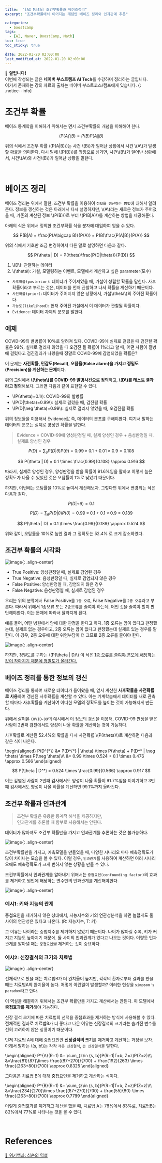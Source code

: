 ```yaml
---
title:  "[AI Math] 조건부확률과 베이즈정리"
excerpt: "조건부확률에서 이어지는 개념인 베이즈 정리와 인과관계 추론"

categories:
  - boostcamp
tags:
  - [AI, Naver, BoostCamp, Math]
toc: true
toc_sticky: true
 
date: 2022-01-20 02:00:00
last_modified_at: 2022-01-20 02:00:00
---
```

📌 **알립니다!**<br>
이번에 작성되는 글은 **네이버 부스트캠프 AI Tech**를 수강하며 정리하는 글입니다.<br>
여기서 존재하는 강의 자료의 출처는 네이버 부스트코스/캠프에게 있습니다.
{: .notice--info}

# 조건부 확률
베이즈 통계학을 이해하기 위해서는 먼저 조건부확률의 개념을 이해해야 한다.

$$ (P(A\bigcap B) = P(B)P(A\|B) $$


위의 식에서 조건부 확률 \\(P(A\|B)\\)는 사건 \\(B\\)가 일어난 상황에서 사건 \\(A\\)가 발생할 확률을 의미한다. 다시 말해 \\(P(B)\\)를 좌항으로 넘기면, 사건\\(B\\)가 일어난 상황에서, 사건\\(A\\)와 사건\\(B\\)가 일어난 상황을 말한다.

<br>

# 베이즈 정리
베이즈 정리는 위에서 말한, 조건부 확률을 이용하여 `정보를 갱신하는 방법`에 대해서 알려준다. 정보를 갱신하는 것은 아래에서 다시 설명하지만, \\(A\\)라는 새로운 정보가 주어졌을 때, 기존의 계산된 정보 \\(P(B)\\)로 부터 \\(P(B|A)\\)를 계산하는 방법을 제공해준다.

아래의 식은 위에서 정의한 조건부확률 식을 분자에 대입하여 얻을 수 있다.

$$ P(B|A) = \frac{P(A\bigcap B)}{P(A)} = P(B)\frac{P(A|B)}{P(A)} $$

위의 식에서 기호만 조금 변경하여서 다른 말로 설명하면 다음과 같다.

$$ P(\theta | D) = P(\theta)\frac{P(D|\theta)}{P(D)} $$

1. \\(D\\): 관찰하는 데이터
2. \\(\theta\\): 가설, 모델링하는 이벤트, 모델에서 계산하고 싶은 parameter(모수)

- `사후확률(posterior)`: 데이터가 주어져있을 때, 가설이 성립할 확률을 말한다. 사후확률이라고 부르는 것은, 데이터를 먼저 관찰하고 나서 확률을 계산하기 때문이다.
- `사전확률(prior)`: 데이터가 주어지지 않은 상황에서, 가설\\(theta\\)의 주어진 확률이다.
- `가능도(likelihood)`: 현재 주어진 가설에서 이 데이터가 관찰될 확률이다.
- `Evidence`: 데이터 자체의 분포를 말한다.

## 예제
COVID-99의 발병률이 10%로 알려져 있다. COVID-99에 실제로 걸렸을 때 검진될 확률은 99%, 실제로 걸리지 않았을 때 오검진 될 확률이 1%라고 할 때, 어떤 사람이 질병에 걸렸다고 검진결과가 나왔을때 정말로 COVID-99에 감염되었을 확률은?

이 문제는 **사전확률, 민감도(Recall), 오탐율(Ralse alarm)을 가지고 정밀도(Precision)을 계산하는 문제**이다.

위의 그림에서 **\\(\theta\\)를 COVID-99 발병사건으로 정의**하고, **\\(D\\)를 테스트 결과라고 정의**해보자. 그러면 다음과 같이 표현할 수 있다.

- \\(P(\theta)=0.1\\): COVID-99의 발병률
- \\(P(D\|\theta)=0.99\\): 실제로 걸렸을 때, 검진될 확률
- \\(P(D\|\neg \theta)=0.99\\): 실제로 걸리지 않았을 때, 오검진될 확률

위의 정보들을 이용해서 Evidence값 즉, 데이터의 분포를 구해야한다. 여기서 말하는 데이터의 분포는 실제로 양성인 확률을 말한다.

> Evidence = COVID-99에 양성판정일 때, 실제 양성인 경우 + 음성판정일 때, 실제로 양성인 경우

$$ P(D) = \sum_\theta P(D|\theta)P(\theta) = 0.99\times 0.1 + 0.01 \times 0.9 = 0.108 $$

$$ P(\theta | D) = 0.1 \times \frac{0.99}{0.108} \approx 0.916 $$

따라서, 실제로 양성인 경우, 양성판정을 받을 확률이 91.6%임을 말하고 이렇게 높은 정확도가 나올 수 있었던 것은 오탐률이 1%로 낮았기 때문이다. 

하지만, 이번에는 오탐률을 10%로 높여서 계산해보자. 그렇다면 위에서 변경되는 식은 다음과 같다.

$$ P(D|\neg \theta) = 0.1 $$

$$ P(D) = \sum_\theta P(D|\theta)P(\theta) = 0.99\times 0.1 + 0.1 \times 0.9 = 0.189 $$

$$ P(\theta | D) = 0.1 \times \frac{0.99}{0.189} \approx 0.524 $$

위와 같이, 오탐률을 10%로 높인 결과 그 정확도는 52.4% 로 크게 감소하였다.

## 조건부 확률의 시각화
![image](https://user-images.githubusercontent.com/91870042/145146703-1ba84253-0369-492b-a4dd-6e6a74691daf.png){: .align-center}

- True Positive: 양성판정일 때, 실제로 감염된 경우
- True Negative: 음성판정일 때, 실제로 감염되지 않은 경우
- False Positive: 양성판정일 때, 감염되지 않은 경우
- False Negative: 음성판정일 때, 실제로 감염된 경우

우리는 위의 분류에서 False Positive를 `1종 오류`, False Negative를 `2종 오류`라고 부른다. 따라서 위에서 1종오류 또는 2종오류를 줄여야 하는데, 어떤 것을 줄여야 할지 판단해야한다. 이는 문제에 따라서 달라지게 된다.

예를 들어, 어떤 병원에서 암에 대한 판정을 한다고 하자. 1종 오류는 암이 있다고 판정했는데, 실제로 없는 경우이고, 2종 오류는 암이 없다고 판정했는데 실제로 있는 경우를 말한다. 이 경우, 2종 오류에 대한 위험부담이 더 크므로 2종 오류를 줄여야 한다.

![image](https://user-images.githubusercontent.com/91870042/150640470-683d22fd-42b0-4172-b295-d885c0545c46.png){: .align-center}

하지만, 정밀도를 구하는 \\(P(\theta \| D)\\) 이 식은 <u>1종 오류를 줄여야 분모에 해당하는 값이 작아지기 때문에 정밀도가 올라간다.</u>


## 베이즈 정리를 통한 정보의 갱신
베이즈 정리를 통하여 새로운 데이터가 들어왔을 때, 앞서 계산한 **사후확률을 사전확률로 사용**하여 갱신된 사후확률을 계산할 수 있다. 이는 기계학습에서 데이터를 새로 관측할 때마다 사후확률을 계산하여 어떠한 모델의 정확도를 높이는 것이 가능해지게 만든다.

위에서 살펴본 `COVID-99`의 예시에서 이 정보의 갱신을 이용해, COVID-99 판정을 받은 사람이 2번째 검진에서도 양성이 나올 확률을 계산하는 것이 가능하다.

사후확률로 계산된 52.4%의 확률을 다시 사전확률 \\(P(\theta)\\)로 계산하면 다음과 같은 식이 나온다.

\begin{aligned}
P(D^{\*}) &= P(D^{\*} \| \theta) \times P(\theta) + P(D^* \| \neg \theta) \times P(\neg \theta)\\\\\\
&= 0.99 \times 0.524 + 0.1 \times 0.476 \approx 0.566
\end{aligned}

$$ P(\theta | D^*) = 0.524 \times \frac{0.99}{0.566} \approx 0.917 $$

이는 감염된 사람이 2번째 검사에서도 양성이 나올 확률이 91.7%임을 이야기하고 3번째 검사에서도 양성이 나올 확률을 계산하면 99.1%까지 올라간다.

## 조건부 확률과 인과관계
> 조건부 확률은 유용한 통계적 해석을 제공하지만,  
> 인과관계를 추론할 때 함부로 사용해서는 안된다.

데이터가 많아져도 조건부 확률만을 가지고 인과관계를 추론하는 것은 불가능하다.

![image](https://user-images.githubusercontent.com/91870042/145147335-c00c7624-a199-4bbb-a398-35c0163ec8d3.png){: .align-center}

조건부확률만을 가지고, 예측모델을 만들었을 때, 다양한 시나리오 마다 예측정확도가 많이 차이나는 모습을 볼 수 있다. 이럴 경우, `인과관계`를 사용하여 계산하면 여러 시나리오에도 예측정확도가 크게 변하지 않는 상황을 만들 수 있다.

조건부확률에서 인과관계를 알아내기 위해서는 `중첩요인(confounding factor)`의 효과를 제거하고 원인에 해당하는 변수만의 인과관계를 계산해야한다.

![image](https://user-images.githubusercontent.com/91870042/145147547-341bb919-1fa3-4b8f-8f28-c06b6687fd1c.png){: .align-center}

### 예시1: 키와 지능의 관계
중첩요인을 제거하지 않은 상태에서, 지능지수와 키의 연관성분석을 하면 놀랍게도 둘 사이의 연관성은 있다고 나온다. (R: 지능지수, T: 키)

그 이유는 나이라는 중첩지수를 제거하지 않았기 때문이다. 나이가 많아질 수록, 키가 커지고 지능도 높아지기 때문에, 둘 사이의 인과관계가 있다고 나오는 것이다. 이렇듯 인과관계를 알아낼 때는 `중첩요인`을 제거하는 것이 중요하다.

### 예시2: 신장결석의 크기와 치료법
![image](https://user-images.githubusercontent.com/91870042/150640708-ab1b7c21-e78a-4c5c-a58c-edcfd10dfc0d.png){: .align-center}

전체적으로 봤을 때는 치료법B가 더 완치율이 높지만, 각각의 환자로부터 결과를 봤을 때는 치료법A의 완치율이 높다. 어떻게 이런일이 발생할까? 이러한 현상을 `simpson's paradox`라고 한다.

이 역설을 해결하기 위해서는 조건부 확률만을 가지고 계산해서는 안된다. 이 모델에서 **중첩효과를 제거**해야 가능하다.

신장 결석 크기에 따른 치료법의 선택을 중첩효과를 제거하는 방식에 사용해볼 수 있다. 전체적인 결과로 치료법B가 더 좋다고 나온 이유는 신장결석의 크기라는 숨겨진 변수를 전혀 고려하지 않은 상황이기 때문이다.

먼저 치료법 A에 대해 중첩요인인 **신장결석의 크기**를 제거하고 계산하는 과정을 보자. 아래서 말하는 \\(s, b\\)는 각각 `작은 신장결석`, `큰 신장결석`을 말한다.

\begin{aligned}
  P^{A}(R=1) &= \sum_{z\in \{s, b\}}P(R=1\|T=b, Z=z)P(Z=z)\\\\\\
  &=\frac{81}{87}\times \frac{(87+270)}{700} + \frac{192}{263} \times \frac{(263+80)}{700} \approx 0.8325
\end{aligned}

그다음은 치료법 B에 대해 중첩요인을 제거하고 계산하는 식이다.

\begin{aligned}
  P^{B}(R=1) &= \sum_{z\in \{s, b\}}P(R=1\|T=b, Z=z)P(Z=z)\\\\\\
  &=\frac{234}{270}\times \frac{(87+270)}{700} + \frac{55}{80} \times \frac{(263+80)}{700} \approx 0.7789
\end{aligned}

이렇게 중첩효과를 제거하고 계산을 했을 때, 치료법 A는 78%에서 83%로, 치료법B는 83%에서 77%로 나타나는 것을 볼 수 있다.

<br>

# References

[📘 위키백과: 심슨의 역설](https://ko.wikipedia.org/wiki/%EC%8B%AC%EC%8A%A8%EC%9D%98_%EC%97%AD%EC%84%A4)

